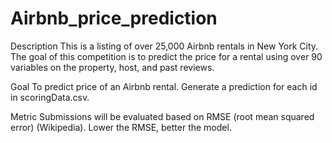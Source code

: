 # Airbnb_price_prediction

Description
This is a listing of over 25,000 Airbnb rentals in New York City. The goal of this competition is to predict the price for a rental using over 90 variables on the property, host, and past reviews.

Goal
To predict price of an Airbnb rental. Generate a prediction for each id in scoringData.csv.

Metric
Submissions will be evaluated based on RMSE (root mean squared error) (Wikipedia). Lower the RMSE, better the model.
